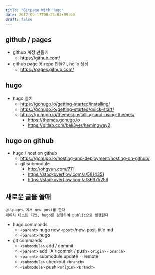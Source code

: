 ```yaml
---
title: "Gitpage With Hugo"
date: 2017-09-17T00:28:03+09:00
draft: false
---
```

## github / pages
- github 계정 만들기
  - https://github.com/
- github page 용 repo 만들기, hello 생성
  - https://pages.github.com/

## hugo
- hugo 설치
  - https://gohugo.io/getting-started/installing/
  - https://gohugo.io/getting-started/quick-start/
  - https://gohugo.io/themes/installing-and-using-themes/
    - https://themes.gohugo.io
    - https://gitlab.com/beli3ver/hemingway2

## hugo on github
- hugo / host on github
  - https://gohugo.io/hosting-and-deployment/hosting-on-github/
  - git submodule
    - http://ohgyun.com/711
    - https://stackoverflow.com/a/5814351
    - https://stackoverflow.com/a/36375256

## 새로운 글을 쓸때
```
gitpages 에서 new post를 한다
페이지 테스트 되면, hugo를 실행하여 public으로 발행한다
```
- hugo commands
  - `<parent>` hugo new `<post>`/new-post-title.md
  - `<parent>` hugo
- git commands
  - `<submodule>` add / commit
  - `<parent>` add -A / commit / push `<origin>` `<branch>`
  - `<parent>` submodule update `--`remote
  - `<submodule>` checkout `<branch>`
  - `<submodule>` push `<origin>` `<branch>`
